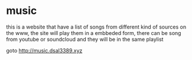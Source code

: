 # music

this is a website that have a list of songs from different kind of
sources on the www, the site will play them in a embbeded form, there can be
song from youtube or soundcloud and they will be in the same playlist

goto
http://music.dsal3389.xyz
